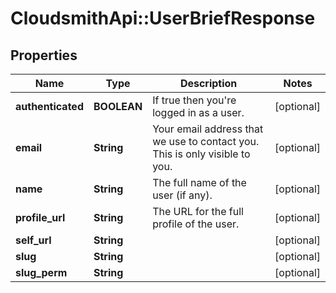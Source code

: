 # CloudsmithApi::UserBriefResponse

## Properties
Name | Type | Description | Notes
------------ | ------------- | ------------- | -------------
**authenticated** | **BOOLEAN** | If true then you&#39;re logged in as a user. | [optional] 
**email** | **String** | Your email address that we use to contact you. This is only visible to you. | [optional] 
**name** | **String** | The full name of the user (if any). | [optional] 
**profile_url** | **String** | The URL for the full profile of the user. | [optional] 
**self_url** | **String** |  | [optional] 
**slug** | **String** |  | [optional] 
**slug_perm** | **String** |  | [optional] 


